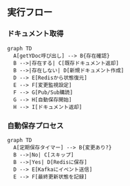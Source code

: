 ## 実行フロー

### ドキュメント取得

```mermaid
graph TD
  A[getYDoc呼び出し] --> B{存在確認}
  B -->|存在する| C[既存ドキュメント返却]
  B -->|存在しない| D[新規ドキュメント作成]
  D --> E[Redisから状態復元]
  E --> F[変更監視設定]
  F --> G[Pub/Sub購読]
  G --> H[自動保存開始]
  H --> I[ドキュメント返却]
```

### 自動保存プロセス

```mermaid
graph TD
  A[定期保存タイマー] --> B{変更あり?}
  B -->|No| C[スキップ]
  B -->|Yes| D[Redisに保存]
  D --> E[Kafkaにイベント送信]
  E --> F[最終更新状態を記録]
```
